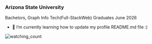 

### Arizona State University
Bachelors, Graph Info Tech(Full-StackWeb)
Graduates June 2026

- 🌱 I’m currently learning how to update my profile README.md file :)


<!--
**cgaudette66/cgaudette66** is a ✨ _special_ ✨ repository because its `README.md` (this file) appears on your GitHub profile.

Here are some ideas to get you started:

- 🔭 I’m currently working on ...
- 🌱 I’m currently learning ...
- 👯 I’m looking to collaborate on ...
- 🤔 I’m looking for help with ...
- 💬 Ask me about ...
- 📫 How to reach me: ...
- 😄 Pronouns: ...
- ⚡ Fun fact: ...
-->


<img src="https://widgetbite.com/stats/{random-guid}" alt="watching_count" />
